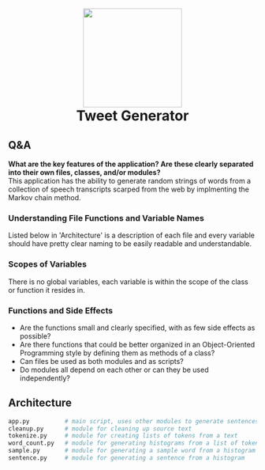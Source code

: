 <h1 align="center">
<img width="200px" src="https://upload.wikimedia.org/wikipedia/en/thumb/4/47/Twitter_2010_logo_-_from_Commons.svg/1024px-Twitter_2010_logo_-_from_Commons.svg.png">
<br>
Tweet Generator
</h1>

## Q&A

<b>What are the key features of the application? Are these clearly separated into their own files, classes, and/or modules?</b>
<br>
This application has the ability to generate random strings of words from a collection of speech transcripts scarped from the web by implmenting the Markov chain method.

### Understanding File Functions and Variable Names
Listed below in 'Architecture' is a description of each file and every variable should have pretty clear naming to be easily readable and understandable. 

### Scopes of Variables
There is no global variables, each variable is within the scope of the class or function it resides in.

### Functions and Side Effects
- Are the functions small and clearly specified, with as few side effects as possible?
- Are there functions that could be better organized in an Object-Oriented Programming style by defining them as methods of a class?
- Can files be used as both modules and as scripts?
- Do modules all depend on each other or can they be used independently?


## Architecture
```python
app.py          # main script, uses other modules to generate sentences
cleanup.py      # module for cleaning up source text
tokenize.py     # module for creating lists of tokens from a text
word_count.py   # module for generating histograms from a list of tokens
sample.py       # module for generating a sample word from a histogram
sentence.py     # module for generating a sentence from a histogram
```
